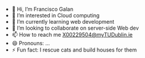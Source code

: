 - 👋 Hi, I’m Francisco Galan
- 👀 I’m interested in Cloud computing
- 🌱 I’m currently learning web development 
- 💞️ I’m looking to collaborate on server-side Web dev
- 📫 How to reach me X00229504@myTUDublin.ie
- 😄 Pronouns: ...
- ⚡ Fun fact: I rescue cats and build houses for them 

<!---
yomamahitmeup/yomamahitmeup is a ✨ special ✨ repository because its `README.md` (this file) appears on your GitHub profile.
You can click the Preview link to take a look at your changes.
--->
